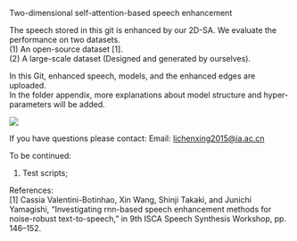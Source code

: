 
Two-dimensional self-attention-based speech enhancement

The speech stored in this git is enhanced by our 2D-SA. 
We evaluate the performance on two datasets. <br>
(1) An open-source dataset [1]. <br>
(2) A large-scale dataset (Designed and generated by ourselves). <br>

In this Git, enhanced speech, models, and the enhanced edges are uploaded. <br> 
In the folder appendix, more explanations about model structure and hyper-parameters will be added.

![](https://github.com/chenxinglili/Two-dimensional-Self-attention-based-Speech-Enhancement/blob/master/appendix/example.jpg)  

If you have questions please contact:
Email: lichenxing2015@ia.ac.cn

To be continued: <br>
1. Test scripts;

References: <br>
[1] Cassia Valentini-Botinhao, Xin Wang, Shinji Takaki, and Junichi Yamagishi, “Investigating rnn-based speech enhancement methods for noise-robust text-to-speech,” in 9th ISCA Speech Synthesis Workshop, pp. 146–152.
